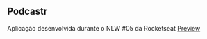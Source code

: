 ## Podcastr

Aplicação desenvolvida durante o NLW #05 da Rocketseat
[Preview](https://podcastr-spielberg.vercel.app)
